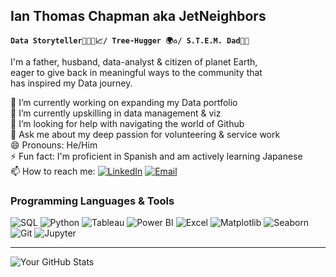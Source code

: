 ## Ian Thomas Chapman aka JetNeighbors
**`Data Storyteller👨🏽‍💻📈/ Tree-Hugger 🌍♻️/ S.T.E.M. Dad🔬🤖`**

I'm a father, husband, data-analyst & citizen of planet Earth,  
eager to give back in meaningful ways to the community that  
has inspired my Data journey.

🔭 I’m currently working on expanding my Data portfolio  
🌱 I’m currently upskilling in data management & viz  
🤔 I’m looking for help with navigating the world of Github  
💬 Ask me about my deep passion for volunteering & service work  
😄 Pronouns: He/Him  
⚡ Fun fact: I'm proficient in Spanish and am actively learning Japanese  
📫 How to reach me: 
[![LinkedIn](https://img.shields.io/badge/-LinkedIn-blue?style=flat&logo=linkedin&logoColor=white)](https://www.linkedin.com/in/ianthomaschapman)
[![Email](https://img.shields.io/badge/Email-D14836?style=flat&logo=gmail&logoColor=white)](mailto:ichapman.sp@gmail.com)


<!-- - 👯 I’m looking to collaborate on ...
-->

### Programming Languages & Tools

![SQL](https://img.shields.io/badge/-SQL-4479A1?logo=mysql&logoColor=white)
![Python](https://img.shields.io/badge/-Python-3776AB?logo=python&logoColor=white)
![Tableau](https://img.shields.io/badge/-Tableau-E97627?logo=tableau&logoColor=white)
![Power BI](https://img.shields.io/badge/-PowerBI-F2C811?logo=powerbi&logoColor=black)
![Excel](https://img.shields.io/badge/-Excel-217346?logo=microsoft-excel&logoColor=white)
![Matplotlib](https://img.shields.io/badge/-Matplotlib-11557C?logo=python&logoColor=white)
![Seaborn](https://img.shields.io/badge/-Seaborn-1F77B4?logo=python&logoColor=white)
![Git](https://img.shields.io/badge/-Git-F05032?logo=git&logoColor=white)
![Jupyter](https://img.shields.io/badge/-Jupyter-F37626?logo=jupyter&logoColor=white)
<br />
___


![Your GitHub Stats](https://github-readme-stats.vercel.app/api?username=JetNeighbors&show_icons=true&theme=solarized-light)

